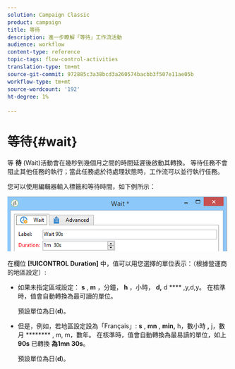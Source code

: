 ```yaml
---
solution: Campaign Classic
product: campaign
title: 等待
description: 進一步瞭解「等待」工作流活動
audience: workflow
content-type: reference
topic-tags: flow-control-activities
translation-type: tm+mt
source-git-commit: 972885c3a38bcd3a260574bacbb3f507e11ae05b
workflow-type: tm+mt
source-wordcount: '192'
ht-degree: 1%

---
```



# 等待{#wait}

等 **待** (Wait)活動會在幾秒到幾個月之間的時間延遲後啟動其轉換。 等待任務不會阻止其他任務的執行；當此任務處於待處理狀態時，工作流可以並行執行任務。

您可以使用編輯器輸入標籤和等待時間，如下例所示：

![](assets/edit_wait.png)

在欄位 **[!UICONTROL Duration]** 中，值可以用您選擇的單位表示：（根據營運商的地區設定）:

* 如果未指定區域設定： **s** , **m** ，分鐘， **h** ，小時， **d,** d **** ,y,d,y。 在核準時，值會自動轉換為最可讀的單位。

   預設單位為日(**d**)。

* 但是，例如，若地區設定設為「Français」: **s** , **mn** , **min,** h，數小時 **,** j，數月 ******** , m, m，數年。 在核準時，值會自動轉換為最易讀的單位，如上 **90s** 已轉換 **為1mn 30s**。

   預設單位為日(**d**)。

